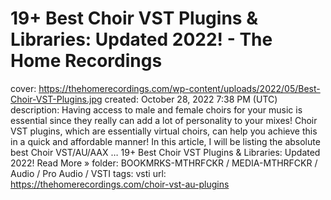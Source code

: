 # 19+ Best Choir VST Plugins & Libraries: Updated 2022! - The Home Recordings

cover: https://thehomerecordings.com/wp-content/uploads/2022/05/Best-Choir-VST-Plugins.jpg
created: October 28, 2022 7:38 PM (UTC)
description: Having access to male and female choirs for your music is essential since they really can add a lot of personality to your mixes! Choir VST plugins, which are essentially virtual choirs, can help you achieve this in a quick and affordable manner! In this article, I will be listing the absolute best Choir VST/AU/AAX … 19+ Best Choir VST Plugins & Libraries: Updated 2022! Read More »
folder: BOOKMRKS-MTHRFCKR / MEDIA-MTHRFCKR / Audio / Pro Audio / VSTI
tags: vsti
url: https://thehomerecordings.com/choir-vst-au-plugins